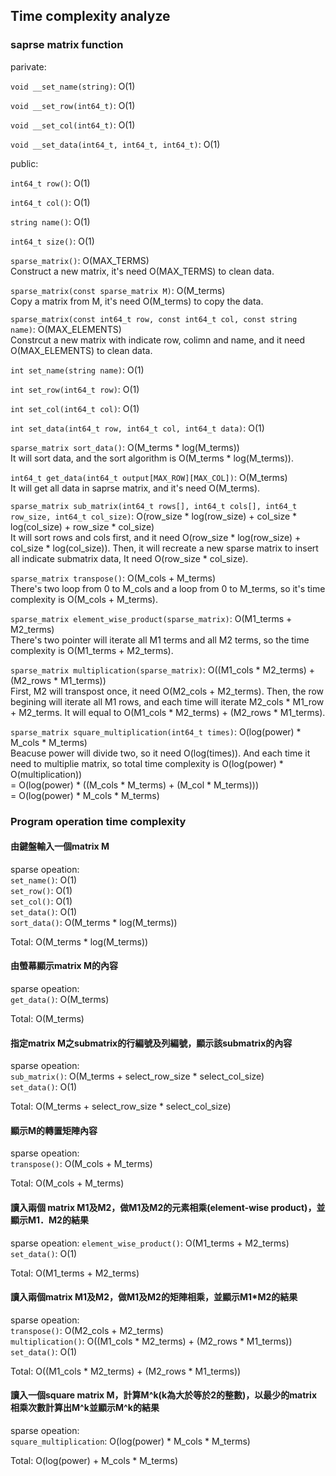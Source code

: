 ## Time complexity analyze

### saprse matrix function

parivate:  

`void __set_name(string)`: O(1)

`void __set_row(int64_t)`: O(1)

`void __set_col(int64_t)`: O(1)

`void __set_data(int64_t, int64_t, int64_t)`: O(1)


public:  

`int64_t row()`: O(1)

`int64_t col()`: O(1)

`string name()`: O(1)

`int64_t size()`: O(1)

`sparse_matrix()`: O(MAX_TERMS)  
Construct a new matrix, it's need O(MAX_TERMS) to clean data.

`sparse_matrix(const sparse_matrix M)`: O(M_terms)  
Copy a matrix from M, it's need O(M_terms) to copy the data.

`sparse_matrix(const int64_t row, const int64_t col, const string name)`: O(MAX_ELEMENTS)  
Constrcut a new matrix with indicate row, colimn and name, and it need O(MAX_ELEMENTS) to clean data.

`int set_name(string name)`: O(1)  

`int set_row(int64_t row)`: O(1)  

`int set_col(int64_t col)`: O(1)  

`int set_data(int64_t row, int64_t col, int64_t data)`: O(1)  

`sparse_matrix sort_data()`: O(M_terms * log(M_terms))  
It will sort data, and the sort algorithm is O(M_terms * log(M_terms)).

`int64_t get_data(int64_t output[MAX_ROW][MAX_COL])`: O(M_terms)  
It will get all data in saprse matrix, and it's need O(M_terms).

`sparse_matrix sub_matrix(int64_t rows[], int64_t cols[], int64_t row_size, int64_t col_size)`: O(row_size * log(row_size) + col_size * log(col_size) + row_size * col_size)  
It will sort rows and cols first, and it need O(row_size * log(row_size) + col_size * log(col_size)).
Then, it will recreate a new sparse matrix to insert all indicate submatrix data, It need O(row_size * col_size).

`sparse_matrix transpose()`: O(M_cols + M_terms)  
There's two loop from 0 to M_cols and a loop from 0 to M_terms, so it's time complexity is O(M_cols + M_terms).

`sparse_matrix element_wise_product(sparse_matrix)`: O(M1_terms + M2_terms)  
There's two pointer will iterate all M1 terms and all M2 terms, so the time complexity is O(M1_terms + M2_terms).

`sparse_matrix multiplication(sparse_matrix)`: O((M1_cols * M2_terms) + (M2_rows * M1_terms))  
First, M2 will transpost once, it need O(M2_cols + M2_terms). Then, the row begining will iterate all M1 rows, and each time will iterate M2_cols * M1_row + M2_terms. It will equal to O(M1_cols * M2_terms) + (M2_rows * M1_terms).


`sparse_matrix square_multiplication(int64_t times)`: O(log(power) * M_cols * M_terms)  
Beacuse power will divide two, so it need O(log(times)). And each time it need to multiplie matrix, so total time complexity is 
O(log(power) * O(multiplication))  
= O(log(power) * ((M_cols * M_terms) + (M_col * M_terms)))  
= O(log(power) * M_cols * M_terms)  

### Program operation time complexity

#### 由鍵盤輸入一個matrix M

sparse opeation:  
`set_name()`: O(1)  
`set_row()`: O(1)  
`set_col()`: O(1)  
`set_data()`: O(1)  
`sort_data()`: O(M_terms * log(M_terms))   

Total: O(M_terms * log(M_terms))

#### 由螢幕顯示matrix M的內容

sparse opeation:  
`get_data()`: O(M_terms)  

Total: O(M_terms)

#### 指定matrix M之submatrix的行編號及列編號，顯示該submatrix的內容

sparse opeation:  
`sub_matrix()`: O(M_terms + select_row_size * select_col_size)  
`set_data()`: O(1)  

Total: O(M_terms + select_row_size * select_col_size)

<div style="page-break-after: always;"></div>

#### 顯示M的轉置矩陣內容
 
sparse opeation:  
 `transpose()`: O(M_cols + M_terms)  

Total: O(M_cols + M_terms)

#### 讀入兩個 matrix M1及M2，做M1及M2的元素相乘(element-wise product)，並顯示M1．M2的結果

sparse opeation:
`element_wise_product()`: O(M1_terms + M2_terms)  
`set_data()`: O(1)  

Total: O(M1_terms + M2_terms)

#### 讀入兩個matrix M1及M2，做M1及M2的矩陣相乘，並顯示M1*M2的結果

sparse opeation:  
`transpose()`: O(M2_cols + M2_terms)  
`multiplication()`: O((M1_cols * M2_terms) + (M2_rows * M1_terms))  
`set_data()`: O(1)  

Total: O((M1_cols * M2_terms) + (M2_rows * M1_terms))

#### 讀入一個square matrix M，計算M^k(k為大於等於2的整數)，以最少的matrix相乘次數計算出M^k並顯示M^k的結果

sparse opeation:  
`square_multiplication`: O(log(power) * M_cols * M_terms)  
 
Total: O(log(power) + M_cols * M_terms)
